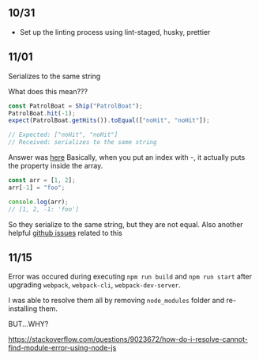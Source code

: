 ## 10/31

- Set up the linting process using lint-staged, husky, prettier

## 11/01

Serializes to the same string

What does this mean???

```javascript
const PatrolBoat = Ship("PatrolBoat");
PatrolBoat.hit(-1);
expect(PatrolBoat.getHits()).toEqual(["noHit", "noHit"]);

// Expected: ["noHit", "noHit"]
// Received: serializes to the same string
```

Answer was [here](https://stackoverflow.com/a/57230422) Basically, when you put an index with -, it actually
puts the property inside the array.

```javascript
const arr = [1, 2];
arr[-1] = "foo";

console.log(arr);
// [1, 2, -1: 'foo']
```

So they serialize to the same string, but they are not equal.
Also another helpful [github issues](https://github.com/facebook/jest/issues/8475#issuecomment-495943549) related to this

## 11/15

Error was occured during executing `npm run build` and `npm run start` after upgrading `webpack`, `webpack-cli`, `webpack-dev-server`.

I was able to resolve them all by removing `node_modules` folder and re-installing them.

BUT...WHY?

https://stackoverflow.com/questions/9023672/how-do-i-resolve-cannot-find-module-error-using-node-js
